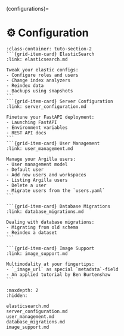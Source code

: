 (configurations)=
# ⚙️ Configuration

````{grid}  1 1 2 2
:class-container: tuto-section-2
```{grid-item-card} ElasticSearch
:link: elasticsearch.md

Tweak your elastic configs:
- Configure roles and users
- Change index analyzers
- Reindex data
- Backups using snapshots
```
```{grid-item-card} Server Configuration
:link: server_configuration.md

Finetune your FastAPI deployment:
- Launching FastAPI
- Environment variables
- REST API docs
```
```{grid-item-card} User Management
:link: user_management.md

Manage your Argilla users:
- User management model
- Default user
- Add new users and workspaces
- Listing Argilla users
- Delete a user
- Migrate users from the `users.yaml`
```

```{grid-item-card} Database Migrations
:link: database_migrations.md

Dealing with database migrations:
- Migrating from old schema
- Reindex a dataset
```

```{grid-item-card} Image Support
:link: image_support.md

Multimodality at your fingertips:
- `_image_url` as special `metadata`-field
- An applied tutorial by Ben Burtenshaw
```
````

```{toctree}
:maxdepth: 2
:hidden:

elasticsearch.md
server_configuration.md
user_management.md
database_migrations.md
image_support.md
```